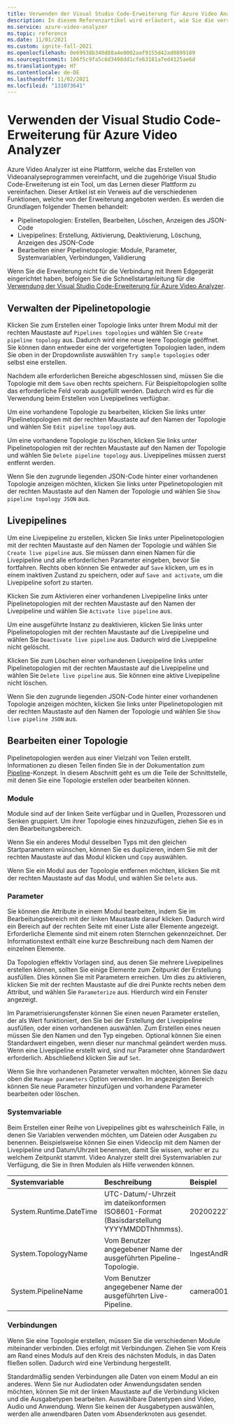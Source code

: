 ```yaml
---
title: Verwenden der Visual Studio Code-Erweiterung für Azure Video Analyzer
description: In diesem Referenzartikel wird erläutert, wie Sie die verschiedenen Funktionen der Visual Studio Code-Erweiterung für Azure Video Analyzer verwenden.
ms.service: azure-video-analyzer
ms.topic: reference
ms.date: 11/01/2021
ms.custom: ignite-fall-2021
ms.openlocfilehash: 0e69938b340d88a4e0002aaf9155d42ad0899189
ms.sourcegitcommit: 106f5c9fa5c6d3498dd1cfe63181a7ed4125ae6d
ms.translationtype: HT
ms.contentlocale: de-DE
ms.lasthandoff: 11/02/2021
ms.locfileid: "131073641"
---
```

# <a name="visual-studio-code-extension-for-azure-video-analyzer"></a>Verwenden der Visual Studio Code-Erweiterung für Azure Video Analyzer

Azure Video Analyzer ist eine Plattform, welche das Erstellen von Videoanalyseprogrammen vereinfacht, und die zugehörige Visual Studio Code-Erweiterung ist ein Tool, um das Lernen dieser Plattform zu vereinfachen.  Dieser Artikel ist ein Verweis auf die verschiedenen Funktionen, welche von der Erweiterung angeboten werden.  Es werden die Grundlagen folgender Themen behandelt:

* Pipelinetopologien: Erstellen, Bearbeiten, Löschen, Anzeigen des JSON-Code
* Livepipelines: Erstellung, Aktivierung, Deaktivierung, Löschung, Anzeigen des JSON-Code
* Bearbeiten einer Pipelinetopologie: Module, Parameter, Systemvariablen, Verbindungen, Validierung

Wenn Sie die Erweiterung nicht für die Verbindung mit Ihrem Edgegerät eingerichtet haben, befolgen Sie die Schnellstartanleitung für die [Verwendung der Visual Studio Code-Erweiterung für Azure Video Analyzer](./edge/use-visual-studio-code-extension.md).

## <a name="managing-pipelines-topology"></a>Verwalten der Pipelinetopologie

Klicken Sie zum Erstellen einer Topologie links unter Ihrem Modul mit der rechten Maustaste auf `Pipelines topologies` und wählen Sie `Create pipeline topology` aus.  Dadurch wird eine neue leere Topologie geöffnet.  Sie können dann entweder eine der vorgefertigten Topologien laden, indem Sie oben in der Dropdownliste auswählen `Try sample topologies` oder selbst eine erstellen.  

Nachdem alle erforderlichen Bereiche abgeschlossen sind, müssen Sie die Topologie mit dem `Save` oben rechts speichern.  Für Beispieltopologien sollte das erforderliche Feld vorab ausgefüllt werden.  Dadurch wird es für die Verwendung beim Erstellen von Livepipelines verfügbar.

Um eine vorhandene Topologie zu bearbeiten, klicken Sie links unter Pipelinetopologien mit der rechten Maustaste auf den Namen der Topologie und wählen Sie `Edit pipeline topology` aus.

Um eine vorhandene Topologie zu löschen, klicken Sie links unter Pipelinetopologien mit der rechten Maustaste auf den Namen der Topologie und wählen Sie `Delete pipeline topology` aus.  Livepipelines müssen zuerst entfernt werden.

Wenn Sie den zugrunde liegenden JSON-Code hinter einer vorhandenen Topologie anzeigen möchten, klicken Sie links unter Pipelinetopologien mit der rechten Maustaste auf den Namen der Topologie und wählen Sie `Show pipeline topology JSON` aus.

## <a name="live-pipelines"></a>Livepipelines

Um eine Livepipeline zu erstellen, klicken Sie links unter Pipelinetopologien mit der rechten Maustaste auf den Namen der Topologie und wählen Sie `Create live pipeline` aus.  Sie müssen dann einen Namen für die Livepipeline und alle erforderlichen Parameter eingeben, bevor Sie fortfahren.  Rechts oben können Sie entweder auf `Save` klicken, um es in einem inaktiven Zustand zu speichern, oder auf `Save and activate`, um die Livepipeline sofort zu starten. 

Klicken Sie zum Aktivieren einer vorhandenen Livepipeline links unter Pipelinetopologien mit der rechten Maustaste auf den Namen der Livepipeline und wählen Sie `Activate live pipeline` aus.

Um eine ausgeführte Instanz zu deaktivieren, klicken Sie links unter Pipelinetopologien mit der rechten Maustaste auf die Livepipeline und wählen Sie `Deactivate live pipeline` aus.  Dadurch wird die Livepipeline nicht gelöscht.

Klicken Sie zum Löschen einer vorhandenen Livepipeline links unter Pipelinetopologien mit der rechten Maustaste auf die Livepipeline und wählen Sie `Delete live pipeline` aus.  Sie können eine aktive Livepipeline nicht löschen.

Wenn Sie den zugrunde liegenden JSON-Code hinter einer vorhandenen Topologie anzeigen möchten, klicken Sie links unter Pipelinetopologien mit der rechten Maustaste auf den Namen der Topologie und wählen Sie `Show live pipeline JSON` aus.

## <a name="editing-a-topology"></a>Bearbeiten einer Topologie 

Pipelinetopologien werden aus einer Vielzahl von Teilen erstellt. Informationen zu diesen Teilen finden Sie in der Dokumentation zum [Pipeline](pipeline.md)-Konzept. In diesem Abschnitt geht es um die Teile der Schnittstelle, mit denen Sie eine Topologie erstellen oder bearbeiten können.

### <a name="modules"></a>Module

Module sind auf der linken Seite verfügbar und in Quellen, Prozessoren und Senken gruppiert.  Um ihrer Topologie eines hinzuzufügen, ziehen Sie es in den Bearbeitungsbereich.

Wenn Sie ein anderes Modul desselben Typs mit den gleichen Startparametern wünschen, können Sie es duplizieren, indem Sie mit der rechten Maustaste auf das Modul klicken und `Copy` auswählen.

Wenn Sie ein Modul aus der Topologie entfernen möchten, klicken Sie mit der rechten Maustaste auf das Modul, und wählen Sie `Delete` aus.

### <a name="parameters"></a>Parameter

Sie können die Attribute in einem Modul bearbeiten, indem Sie im Bearbeitungsbereich mit der linken Maustaste darauf klicken.  Dadurch wird ein Bereich auf der rechten Seite mit einer Liste aller Elemente angezeigt.  Erforderliche Elemente sind mit einem roten Sternchen gekennzeichnet.  Der Informationstext enthält eine kurze Beschreibung nach dem Namen der einzelnen Elemente.

Da Topologien effektiv Vorlagen sind, aus denen Sie mehrere Livepipelines erstellen können, sollten Sie einige Elemente zum Zeitpunkt der Erstellung ausfüllen.  Dies können Sie mit Parametern erreichen.  Um dies zu aktivieren, klicken Sie mit der rechten Maustaste auf die drei Punkte rechts neben dem Attribut, und wählen Sie `Parameterize` aus.  Hierdurch wird ein Fenster angezeigt.

Im Parametrisierungsfenster können Sie einen neuen Parameter erstellen, der als Wert funktioniert, den Sie bei der Erstellung der Livepipeline ausfüllen, oder einen vorhandenen auswählen.  Zum Erstellen eines neuen müssen Sie den Namen und den Typ eingeben.  Optional können Sie einen Standardwert eingeben, wenn dieser nur manchmal geändert werden muss.  Wenn eine Livepipeline erstellt wird, sind nur Parameter ohne Standardwert erforderlich.  Abschließend klicken Sie auf `Set`.

Wenn Sie Ihre vorhandenen Parameter verwalten möchten, können Sie dazu oben die `Manage parameters` Option verwenden.  Im angezeigten Bereich können Sie neue Parameter hinzufügen und vorhandene Parameter bearbeiten oder löschen.

### <a name="system-variable"></a>Systemvariable

Beim Erstellen einer Reihe von Livepipelines gibt es wahrscheinlich Fälle, in denen Sie Variablen verwenden möchten, um Dateien oder Ausgaben zu benennen.  Beispielsweise können Sie einen Videoclip mit dem Namen der Livepipeline und Datum/Uhrzeit benennen, damit Sie wissen, woher er zu welchem Zeitpunkt stammt.  Video Analyzer stellt drei Systemvariablen zur Verfügung, die Sie in Ihren Modulen als Hilfe verwenden können.

| Systemvariable        | Beschreibung                                                  | Beispiel              |
| :--------------------- | :----------------------------------------------------------- | :------------------- |
| System.Runtime.DateTime        | UTC-Datum/-Uhrzeit im dateikonformen ISO8601-Format (Basisdarstellung YYYYMMDDThhmmss). | 20200222T173200Z     |
| System.TopologyName    | Vom Benutzer angegebener Name der ausgeführten Pipeline-Topologie.          | IngestAndRecord      |
| System.PipelineName    | Vom Benutzer angegebener Name der ausgeführten Live-Pipeline.          | camera001            |

### <a name="connections"></a>Verbindungen 

Wenn Sie eine Topologie erstellen, müssen Sie die verschiedenen Module miteinander verbinden.  Dies erfolgt mit Verbindungen.  Ziehen Sie vom Kreis am Rand eines Moduls auf den Kreis des nächsten Moduls, in das Daten fließen sollen.  Dadurch wird eine Verbindung hergestellt.

Standardmäßig senden Verbindungen alle Daten von einem Modul an ein anderes. Wenn Sie nur Audiodaten oder Anwendungsdaten senden möchten, können Sie mit der linken Maustaste auf die Verbindung klicken und die Ausgabetypen bearbeiten. Auswählbare Datentypen sind Video, Audio und Anwendung. Wenn Sie keinen der Ausgabetypen auswählen, werden alle anwendbaren Daten vom Absenderknoten aus gesendet.
